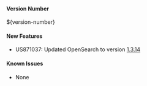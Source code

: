 #### Version Number
${version-number}

#### New Features
- US871037: Updated OpenSearch to version [1.3.14](https://opensearch.org/versions/opensearch-1-3-14.html)

#### Known Issues
- None
